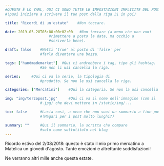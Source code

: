```yaml
---
#QUESTE È LO YAML, QUI CI SONO TUTTE LE IMPOSTAZIONI IMPLICITE DEL POST
#(puoi iniziare a scrivere il tuo post dalla riga 31 in poi)

title: "Ricordi di un'estate"    #Non toccare.

date: 2019-05-28T03:00:00+02:00   #Non toccare (a meno che non vuoi
                    #rimettere a posto la data, ma occhio a
                    #scriverla bene).

draft: false    #Metti 'true' al posto di 'false' per
                #farlo diventare una bozza.

tags: ["handmademarket"]  #Qui ci andrebbero i tag, tipo gli hashtag.
                #Se non li usi cancella la riga.

series:     #Qui ci va la serie, la tipologia di
                #prodotto. Se non le usi cancella la riga.

categories: ["Mercatini"]    #Qui la categoria. Se non la usi cancella la riga.

img: "img/terzopost.jpg"     #Qui ci va il nome dell'immagine (con il 
                #.jpg) che devi mettere in /static/img/...

toc: false      #Lacia così, a meno che non vuoi un sommario a fine post
                #(Magari per i post molto lunghi?)

summary: ""     #Qui il sommario, la scritta che compare 
                #solo come sottotitolo nel blog
---
```

Ricordo estivo del 2/08/2018:
questo è stato il mio primo mercatino a Matelica un giovedì d'agosto. Tante emozioni e altrettante soddisfazioni! 

Ne verranno altri mille anche questa estate.